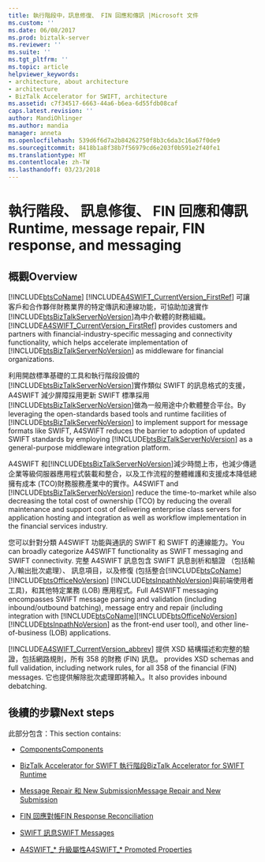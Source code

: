 ```yaml
---
title: 執行階段中，訊息修復、 FIN 回應和傳訊 |Microsoft 文件
ms.custom: ''
ms.date: 06/08/2017
ms.prod: biztalk-server
ms.reviewer: ''
ms.suite: ''
ms.tgt_pltfrm: ''
ms.topic: article
helpviewer_keywords:
- architecture, about architecture
- architecture
- BizTalk Accelerator for SWIFT, architecture
ms.assetid: c7f34517-6663-44a6-b6ea-6d55fdb08caf
caps.latest.revision: ''
author: MandiOhlinger
ms.author: mandia
manager: anneta
ms.openlocfilehash: 539d6f6d7a2b84262750f8b3c6da3c16a67f0de9
ms.sourcegitcommit: 8418b1a8f38b7f56979cd6e203f0b591e2f40fe1
ms.translationtype: MT
ms.contentlocale: zh-TW
ms.lasthandoff: 03/23/2018
---
```

# <a name="runtime-message-repair-fin-response-and-messaging"></a><span data-ttu-id="53a31-102">執行階段、 訊息修復、 FIN 回應和傳訊</span><span class="sxs-lookup"><span data-stu-id="53a31-102">Runtime, message repair, FIN response, and messaging</span></span>

## <a name="overview"></a><span data-ttu-id="53a31-103">概觀</span><span class="sxs-lookup"><span data-stu-id="53a31-103">Overview</span></span>
[!INCLUDE[btsCoName](../../includes/btsconame-md.md)]<span data-ttu-id="53a31-104"> [!INCLUDE[A4SWIFT_CurrentVersion_FirstRef](../../includes/a4swift-currentversion-firstref-md.md)] 可讓客戶和合作夥伴財務業界的特定傳訊和連線功能，可協助加速實作[!INCLUDE[btsBizTalkServerNoVersion](../../includes/btsbiztalkservernoversion-md.md)]為中介軟體的財務組織。</span><span class="sxs-lookup"><span data-stu-id="53a31-104"> [!INCLUDE[A4SWIFT_CurrentVersion_FirstRef](../../includes/a4swift-currentversion-firstref-md.md)] provides customers and partners with financial-industry-specific messaging and connectivity functionality, which helps accelerate implementation of [!INCLUDE[btsBizTalkServerNoVersion](../../includes/btsbiztalkservernoversion-md.md)] as middleware for financial organizations.</span></span>  
  
 <span data-ttu-id="53a31-105">利用開啟標準基礎的工具和執行階段設備的[!INCLUDE[btsBizTalkServerNoVersion](../../includes/btsbiztalkservernoversion-md.md)]實作類似 SWIFT 的訊息格式的支援，A4SWIFT 減少屏障採用更新 SWIFT 標準採用[!INCLUDE[btsBizTalkServerNoVersion](../../includes/btsbiztalkservernoversion-md.md)]做為一般用途中介軟體整合平台。</span><span class="sxs-lookup"><span data-stu-id="53a31-105">By leveraging the open-standards based tools and runtime facilities of [!INCLUDE[btsBizTalkServerNoVersion](../../includes/btsbiztalkservernoversion-md.md)] to implement support for message formats like SWIFT, A4SWIFT reduces the barrier to adoption of updated SWIFT standards by employing [!INCLUDE[btsBizTalkServerNoVersion](../../includes/btsbiztalkservernoversion-md.md)] as a general-purpose middleware integration platform.</span></span>  
  
 <span data-ttu-id="53a31-106">A4SWIFT 和[!INCLUDE[btsBizTalkServerNoVersion](../../includes/btsbiztalkservernoversion-md.md)]減少時間上市，也減少傳遞企業等級伺服器應用程式裝載和整合，以及工作流程的整體維護和支援成本降低總擁有成本 (TCO)財務服務產業中的實作。</span><span class="sxs-lookup"><span data-stu-id="53a31-106">A4SWIFT and [!INCLUDE[btsBizTalkServerNoVersion](../../includes/btsbiztalkservernoversion-md.md)] reduce the time-to-market while also decreasing the total cost of ownership (TCO) by reducing the overall maintenance and support cost of delivering enterprise class servers for application hosting and integration as well as workflow implementation in the financial services industry.</span></span>  
  
 <span data-ttu-id="53a31-107">您可以針對分類 A4SWIFT 功能與通訊的 SWIFT 和 SWIFT 的連線能力。</span><span class="sxs-lookup"><span data-stu-id="53a31-107">You can broadly categorize A4SWIFT functionality as SWIFT messaging and SWIFT connectivity.</span></span> <span data-ttu-id="53a31-108">完整 A4SWIFT 訊息包含 SWIFT 訊息剖析和驗證 （包括輸入/輸出批次處理）、 訊息項目，以及修復 (包括整合[!INCLUDE[btsCoName](../../includes/btsconame-md.md)] [!INCLUDE[btsOfficeNoVersion](../../includes/btsofficenoversion-md.md)] [!INCLUDE[btsInpathNoVersion](../../includes/btsinpathnoversion-md.md)]與前端使用者工具)，和其他特定業務 (LOB) 應用程式。</span><span class="sxs-lookup"><span data-stu-id="53a31-108">Full A4SWIFT messaging encompasses SWIFT message parsing and validation (including inbound/outbound batching), message entry and repair (including integration with [!INCLUDE[btsCoName](../../includes/btsconame-md.md)][!INCLUDE[btsOfficeNoVersion](../../includes/btsofficenoversion-md.md)][!INCLUDE[btsInpathNoVersion](../../includes/btsinpathnoversion-md.md)] as the front-end user tool), and other line-of-business (LOB) applications.</span></span>  
  
 [!INCLUDE[A4SWIFT_CurrentVersion_abbrev](../../includes/a4swift-currentversion-abbrev-md.md)]<span data-ttu-id="53a31-109"> 提供 XSD 結構描述和完整的驗證，包括網路規則，所有 358 的財務 (FIN) 訊息。</span><span class="sxs-lookup"><span data-stu-id="53a31-109"> provides XSD schemas and full validation, including network rules, for all 358 of the financial (FIN) messages.</span></span> <span data-ttu-id="53a31-110">它也提供解除批次處理即將輸入。</span><span class="sxs-lookup"><span data-stu-id="53a31-110">It also provides inbound debatching.</span></span>  

## <a name="next-steps"></a><span data-ttu-id="53a31-111">後續的步驟</span><span class="sxs-lookup"><span data-stu-id="53a31-111">Next steps</span></span>  
 <span data-ttu-id="53a31-112">此部分包含：</span><span class="sxs-lookup"><span data-stu-id="53a31-112">This section contains:</span></span>  
  
-   [<span data-ttu-id="53a31-113">Components</span><span class="sxs-lookup"><span data-stu-id="53a31-113">Components</span></span>](components.md)  
  
-   [<span data-ttu-id="53a31-114">BizTalk Accelerator for SWIFT 執行階段</span><span class="sxs-lookup"><span data-stu-id="53a31-114">BizTalk Accelerator for SWIFT Runtime</span></span>](biztalk-accelerator-for-swift-runtime.md)  
  
-   [<span data-ttu-id="53a31-115">Message Repair 和 New Submission</span><span class="sxs-lookup"><span data-stu-id="53a31-115">Message Repair and New Submission</span></span>](message-repair-and-new-submission.md)  
  
-   [<span data-ttu-id="53a31-116">FIN 回應對帳</span><span class="sxs-lookup"><span data-stu-id="53a31-116">FIN Response Reconciliation</span></span>](fin-response-reconciliation.md)  
  
-   [<span data-ttu-id="53a31-117">SWIFT 訊息</span><span class="sxs-lookup"><span data-stu-id="53a31-117">SWIFT Messages</span></span>](swift-messages.md)

- [<span data-ttu-id="53a31-118">A4SWIFT_\* 升級屬性</span><span class="sxs-lookup"><span data-stu-id="53a31-118">A4SWIFT_\* Promoted Properties</span></span>](a4swift-promoted-properties.md)